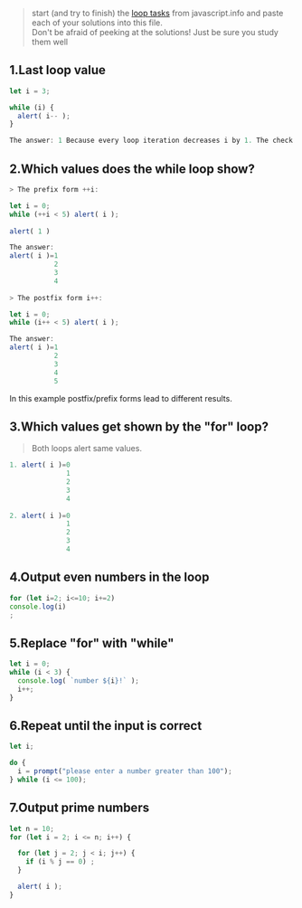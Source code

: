 > start (and try to finish) the [loop tasks](https://javascript.info/while-for) from javascript.info and paste each of your solutions into this file.  
> Don't be afraid of peeking at the solutions!  Just be sure you study them well

## 1.Last loop value
```js
let i = 3;

while (i) {
  alert( i-- );
}

The answer: 1 Because every loop iteration decreases i by 1. The check while(i) stops the loop when i = 0.
```
## 2.Which values does the while loop show?
```js
> The prefix form ++i:

let i = 0;
while (++i < 5) alert( i );                       
                                                      
alert( 1 ) 

The answer: 
alert( i )=1
           2
           3
           4
           
> The postfix form i++:

let i = 0;
while (i++ < 5) alert( i );

The answer:
alert( i )=1
           2
           3
           4
           5

```
 In this example postfix/prefix forms lead to different results.
## 3.Which values get shown by the "for" loop?

> Both loops alert same values.
```js
1. alert( i )=0
              1
              2
              3
              4
              
2. alert( i )=0
              1
              2
              3
              4             

```
## 4.Output even numbers in the loop
```js
for (let i=2; i<=10; i+=2)
console.log(i)
; 

```
## 5.Replace "for" with "while"
```js
let i = 0;
while (i < 3) {
  console.log( `number ${i}!` );
  i++;
}
```
## 6.Repeat until the input is correct
```js
let i;

do {
  i = prompt("please enter a number greater than 100");
} while (i <= 100);
```
## 7.Output prime numbers
```js
let n = 10;
for (let i = 2; i <= n; i++) { 

  for (let j = 2; j < i; j++) { 
    if (i % j == 0) ;  
  }

  alert( i ); 
}
```
